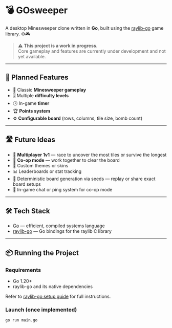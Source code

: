 # 💣 GOsweeper

A desktop Minesweeper clone written in **Go**, built using the [raylib-go](https://github.com/gen2brain/raylib-go) game library. ⚙️🎮

> ⚠️ **This project is a work in progress.**  
> Core gameplay and features are currently under development and not yet available.

---

## 🎯 Planned Features

- 🧩 Classic **Minesweeper gameplay**
- 🎚️ Multiple **difficulty levels**
- 🕒 In-game **timer**
- 🏆 **Points system**
- ⚙️ **Configurable board** (rows, columns, tile size, bomb count)

---

## 🛣️ Future Ideas

- 🔁 **Multiplayer 1v1** — race to uncover the most tiles or survive the longest
- 🤝 **Co-op mode** — work together to clear the board
- 🎨 Custom themes or skins
- 📊 Leaderboards or stat tracking
- 🌱 Deterministic board generation via seeds — replay or share exact board setups
- 💬 In-game chat or ping system for co-op mode

---

## 🛠️ Tech Stack

- [Go](https://golang.org/) — efficient, compiled systems language
- [raylib-go](https://github.com/gen2brain/raylib-go) — Go bindings for the raylib C library

---

## 📦 Running the Project

### Requirements

- Go 1.20+
- raylib-go and its native dependencies

Refer to [raylib-go setup guide](https://github.com/gen2brain/raylib-go#requirements) for full instructions.

### Launch (once implemented)

```bash
go run main.go
```
